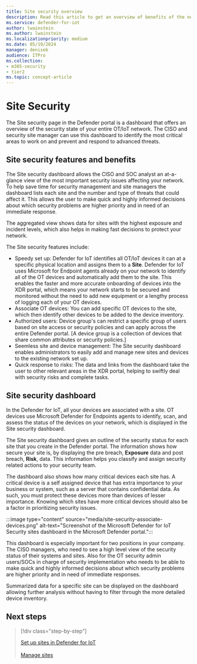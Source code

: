 ```yaml
---
title: Site security overview 
description: Read this article to get an overview of benefits of the new Site Security features in Defender for IoT.
ms.service: defender-for-iot
author: lwainstein
ms.author: lwainstein
ms.localizationpriority: medium
ms.date: 05/19/2024
manager: deniseb
audience: ITPro
ms.collection:
- m365-security
- tier2
ms.topic: concept-article
---
```


# Site Security

The Site security page in the Defender portal is a dashboard that offers an overview of the security state of your entire OT/IoT network. The CISO and security site manager can use this dashboard to identify the most critical areas to work on and prevent and respond to advanced threats.

## Site security features and benefits

The Site security dashboard allows the CISO and SOC analyst an at-a-glance view of the most important security issues affecting your network. To help save time for security management and site managers the dashboard lists each site and the number and type of threats that could affect it. This allows the user to make quick and highly informed decisions about which security problems are higher priority and in need of an immediate response.

The aggregated view shows data for sites with the highest exposure and incident levels, which also helps in making fast decisions to protect your network.

The Site security features include:

- Speedy set up: Defender for IoT identifies all OT/IoT devices it can at a specific physical location and assigns them to a **Site**. Defender for IoT uses Microsoft for Endpoint agents already on your network to identify all of the OT devices and automatically add them to the site. This enables the faster and more accurate onboarding of devices into the XDR portal, which means your network starts to be secured and monitored without the need to add new equipment or a lengthy process of logging each of your OT devices.
- Associate OT devices: You can add specific OT devices to the site, which then identify other devices to be added to the device inventory.
- Authorized users: Device group's can restrict a specific group of users based on site access or security policies and can apply across the entire Defender portal. [A device group is a collection of devices that share common attributes or security policies.]
- Seemless site and device management: The Site security dashboard enables administrators to easily add and manage new sites and devices to the existing network set up.
- Quick response to risks: The data and links from the dashboard take the user to other relevant areas in the XDR portal, helping to swiftly deal with security risks and complete tasks.

## Site security dashboard

In the Defender for IoT, all your devices are associated with a site. OT devices use Microsoft Defender for Endpoints agents to identify, scan, and assess the status of the devices on your network, which is displayed in the Site security dashboard.  

The Site security dashboard gives an outline of the security status for each site that you create in the Defender portal. The information shows how secure your site is, by displaying the pre breach, **Exposure** data and post breach, **Risk**, data. This information helps you classify and assign security related actions to your security team.

The dashboard also shows how many critical devices each site has. A critical device is a self assigned device that has extra importance to your business or system, such as a server that contains confidential data. As such, you must protect these devices more than devices of lesser importance. Knowing which sites have more critical devices should also be a factor in prioritizing security issues.

:::image type="content" source="media/site-security-associate-devices.png" alt-text="Screenshot of the Microsoft Defender for IoT Security sites dashboard in the Microsoft Defender portal.":::

This dashboard is especially important for two positions in your company. The CISO managers, who need to see a high level view of the security status of their systems and sites. Also for the OT security admin users/SOCs in charge of security implementation who needs to be able to make quick and highly informed decisions about which security problems are higher priority and in need of immediate responses.  

Summarized data for a specific site can be displayed on the dashboard allowing further analysis without having to filter through the more detailed device inventory.  

## Next steps

> [!div class="step-by-step"]
>
> [Set up sites in Defender for IoT](set-up-sites.md)<br><br>
> [Manage sites](manage-sites.md)

<!-- do i need any of this, i think it has all be written above 
Defender for IoT uses the MDE agent to identify and locate other OT and IoT devices at the same location and adds them to the Device inventory. Before setting up a Defender for IoT site, OT devices listed in the Device inventory show minimal data. Once the OT devices are associated with a site, they show the full range of security related data available, including risk and exposure data.

There are three stages to setting up a site. <!-- not sure to keep this or not, or move to a concept intro article -->
<!--
First, enter the site details and the owners of the site.

Second, associate OT devices located at a specific physical location to this new site. This allows Microsoft Defender for IoT in the XDR portal to suggest a list of other OT devices it identifies at the same location. You might need to choose more than one suggested list of OT devices. The list also shows the number of total IoT devices Defender for IoT predicts are at the site, which helps you identify if the location matches the known number of devices there. If the numbers are significantly different this indicates that this isn't part of your site.

Finally review the site details before creating the site. Once the site is created, you can also make a device group to give access permissions to users of this site. For more details, see [RBAC and user permissions in XDR](/defender-endpoint/user-roles.md). <!-- what link goes here? -->